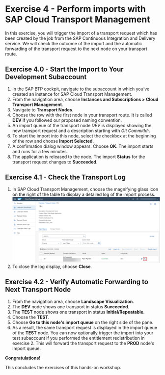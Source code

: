 # Exercise 4 - Perform imports with SAP Cloud Transport Management

In this exercise, you will trigger the import of a transport request which has been created by the job from the SAP Continuous Integration and Delivery service. We will check the outcome of the import and the automatic forwarding of the transport request to the next node on your transport route.

## Exercise 4.0 - Start the Import to Your Development Subaccount

1. In the SAP BTP cockpit, navigate to the subaccount in which you’ve created an instance for SAP Cloud Transport Management.
2. From the navigation area, choose **Instances and Subscriptions > Cloud Transport Management**.
3. Navigate to **Transport Nodes**.
4. Choose the row with the first node in your transport route. It is called **DEV** if you followed our proposed naming convention.
5. An import queue of the transport node *DEV* is displayed showing the new transport request and a description starting with *Git CommitId:*.
6. To start the import into this node, select the checkbox at the beginning of the row and choose **Import Selected**.
7. A confirmation dialog window appears. Choose **OK**.
The import starts and runs for a few minutes.
8. The application is released to the node. The import **Status** for the transport request changes to **Succeeded**.

## Exercise 4.1 - Check the Transport Log

1. In SAP Cloud Transport Management, choose the magnifying glass icon on the right of the table to display a detailed log of the import process. ![Access cTMS log file](images/ex4_ctms_log_010.png)
3. To close the log display, choose **Close**.

## Exercise 4.2 - Verify Automatic Forwarding to Next Transport Node

1. From the navigation area, choose **Landscape Visualization**.
2. The **DEV** node shows one transport in status **Succeeded**.
3. The **TEST** node shows one transport in status **Initial/Repeatable**.
4. Choose the **TEST**.
5. Choose **Go to this node's import queue** on the right side of the pane.
6. As a result, the same transport request is displayed in the import queue of the **TEST** node. 
You can now optionally trigger the import into your test subaccount if you performed the entitlement redistribution in exercise 2. This will forward the transport request to the **PROD** node's import queue.

**Congratulations!**

This concludes the exercises of this hands-on workshop.